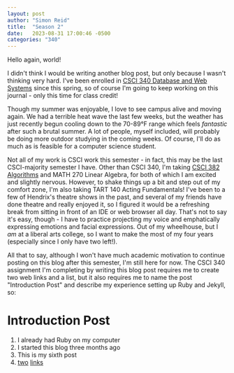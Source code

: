 ```yaml
---
layout: post
author: "Simon Reid"
title:  "Season 2"
date:   2023-08-31 17:00:46 -0500
categories: "340"
---
```

Hello again, world!

I didn't think I would be writing another blog post, but only because I wasn't thinking very hard. I've been enrolled in [CSCI 340 Database and Web Systems][dws-home] since this spring, so of course I'm going to keep working on this journal - only this time for class credit!

Though my summer was enjoyable, I love to see campus alive and moving again. We had a terrible heat wave the last few weeks, but the weather has just recently begun cooling down to the 70-89°F range which feels _fantastic_ after such a brutal summer. A lot of people, myself included, will probably be doing more outdoor studying in the coming weeks. Of course, I'll do as much as is feasible for a computer science student.

Not all of my work is CSCI work this semester - in fact, this may be the last CSCI-majority semester I have. Other than CSCI 340, I'm taking [CSCI 382 Algorithms][algo-home] and MATH 270 Linear Algebra, for both of which I am excited and slightly nervous. However, to shake things up a bit and step out of my comfort zone, I'm also taking TART 140 Acting Fundamentals! I've been to a few of Hendrix's theatre shows in the past, and several of my friends have done theatre and really enjoyed it, so I figured it would be a refreshing break from sitting in front of an IDE or web browser all day. That's not to say it's easy, though - I have to practice projecting my voice and emphatically expressing emotions and facial expressions. Out of my wheelhouse, but I _am_ at a liberal arts college, so I want to make the most of my four years (especially since I only have two left!).

All that to say, although I won't have much academic motivation to continue posting on this blog after this semester, I'm still here for now. The CSCI 340 assignment I'm completing by writing this blog post requires me to create two web links and a list, but it also requires me to name the post "Introduction Post" and describe my experience setting up Ruby and Jekyll, so:

# Introduction Post
1. I already had Ruby on my computer
2. I started this blog three months ago
3. This is my sixth post
4. [two][linked-list] [links][linked-list]

[dws-home]: https://hendrix-cs.github.io/csci340
[algo-home]: https://hendrix-cs.github.io/csci382
[linked-list]: https://en.wikipedia.org/wiki/Doubly_linked_list
